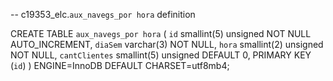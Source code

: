 -- c19353_elc.`aux_navegs_por hora` definition

CREATE TABLE `aux_navegs_por hora` (
  `id` smallint(5) unsigned NOT NULL AUTO_INCREMENT,
  `diaSem` varchar(3) NOT NULL,
  `hora` smallint(2) unsigned NOT NULL,
  `cantClientes` smallint(5) unsigned DEFAULT 0,
  PRIMARY KEY (`id`)
) ENGINE=InnoDB DEFAULT CHARSET=utf8mb4;